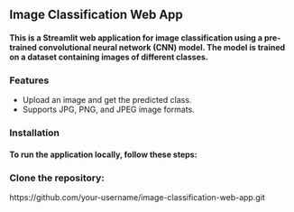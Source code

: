 <h2><B>Image Classification Web App</B></h2>
<h4>This is a Streamlit web application for image classification using a pre-trained convolutional neural network (CNN) model. The model is trained on a dataset containing images of different classes.</h4>
<h3>Features</h3>
<ul>
  <li>Upload an image and get the predicted class.</li>
  <li>Supports JPG, PNG, and JPEG image formats.</li>
</ul>
<h3>Installation</h3>
<h4>To run the application locally, follow these steps:</h4>
<h3>Clone the repository:</h3>
https://github.com/your-username/image-classification-web-app.git
